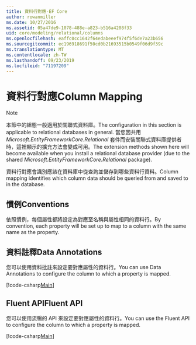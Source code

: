 ```yaml
---
title: 資料行對應-EF Core
author: rowanmiller
ms.date: 10/27/2016
ms.assetid: 05a47de9-1078-488e-a823-b516a4208f33
uid: core/modeling/relational/columns
ms.openlocfilehash: eaffc0cc1642f64edabeeef974f5f6de7a23b656
ms.sourcegitcommit: ec196918691f50cd0b21693515b0549f06d9f39c
ms.translationtype: MT
ms.contentlocale: zh-TW
ms.lasthandoff: 09/23/2019
ms.locfileid: "71197209"
---
```

# <a name="column-mapping"></a><span data-ttu-id="bafc2-102">資料行對應</span><span class="sxs-lookup"><span data-stu-id="bafc2-102">Column Mapping</span></span>

> [!NOTE]  
> <span data-ttu-id="bafc2-103">本節中的組態一般適用於關聯式資料庫。</span><span class="sxs-lookup"><span data-stu-id="bafc2-103">The configuration in this section is applicable to relational databases in general.</span></span> <span data-ttu-id="bafc2-104">當您因共用 *Microsoft.EntityFrameworkCore.Relational* 套件而安裝關聯式資料庫提供者時，這裡顯示的擴充方法會變成可用。</span><span class="sxs-lookup"><span data-stu-id="bafc2-104">The extension methods shown here will become available when you install a relational database provider (due to the shared *Microsoft.EntityFrameworkCore.Relational* package).</span></span>

<span data-ttu-id="bafc2-105">資料行對應會識別應該在資料庫中從查詢並儲存到哪些資料行資料。</span><span class="sxs-lookup"><span data-stu-id="bafc2-105">Column mapping identifies which column data should be queried from and saved to in the database.</span></span>

## <a name="conventions"></a><span data-ttu-id="bafc2-106">慣例</span><span class="sxs-lookup"><span data-stu-id="bafc2-106">Conventions</span></span>

<span data-ttu-id="bafc2-107">依照慣例，每個屬性都將設定為對應至名稱與屬性相同的資料行。</span><span class="sxs-lookup"><span data-stu-id="bafc2-107">By convention, each property will be set up to map to a column with the same name as the property.</span></span>

## <a name="data-annotations"></a><span data-ttu-id="bafc2-108">資料註釋</span><span class="sxs-lookup"><span data-stu-id="bafc2-108">Data Annotations</span></span>

<span data-ttu-id="bafc2-109">您可以使用資料批註來設定要對應屬性的資料行。</span><span class="sxs-lookup"><span data-stu-id="bafc2-109">You can use Data Annotations to configure the column to which a property is mapped.</span></span>

[!code-csharp[Main](../../../../samples/core/Modeling/DataAnnotations/Relational/Column.cs?highlight=13)]

## <a name="fluent-api"></a><span data-ttu-id="bafc2-110">Fluent API</span><span class="sxs-lookup"><span data-stu-id="bafc2-110">Fluent API</span></span>

<span data-ttu-id="bafc2-111">您可以使用流暢的 API 來設定要對應屬性的資料行。</span><span class="sxs-lookup"><span data-stu-id="bafc2-111">You can use the Fluent API to configure the column to which a property is mapped.</span></span>

[!code-csharp[Main](../../../../samples/core/Modeling/FluentAPI/Relational/Column.cs?highlight=11-13)]
